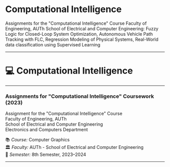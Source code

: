 # Computational Intelligence
Assignments for the "Computational Intelligence" Course Faculty of Engineering, AUTh School of Electrical and Computer Engineering: Fuzzy Logic for Closed-Loop System Optimization, Autonomous Vehicle Path Tracking with FLC, Regression Modeling of Physical Systems, Real-World data classification using Supervised Learning

---

# 💻 Computational Intelligence

---

### Assignments for "Computational Intelligence" Coursework (2023)
Assignment for the "Computational Intelligence" Course  
Faculty of Engineering, AUTh  
School of Electrical and Computer Engineering  
Electronics and Computers Department

📚 *Course:* Computer Graphics                   
🏛️ *Faculty:* AUTh - School of Electrical and Computer Engineering  
📅 *Semester:* 8th Semester, 2023–2024

---
